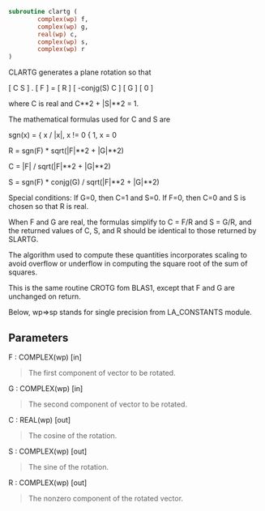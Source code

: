 ```fortran
subroutine clartg (
        complex(wp) f,
        complex(wp) g,
        real(wp) c,
        complex(wp) s,
        complex(wp) r
)
```

CLARTG generates a plane rotation so that

[  C         S  ] . [ F ]  =  [ R ]
[ -conjg(S)  C  ]   [ G ]     [ 0 ]

where C is real and C\*\*2 + |S|\*\*2 = 1.

The mathematical formulas used for C and S are

sgn(x) = {  x / |x|,   x != 0
{  1,         x  = 0

R = sgn(F) \* sqrt(|F|\*\*2 + |G|\*\*2)

C = |F| / sqrt(|F|\*\*2 + |G|\*\*2)

S = sgn(F) \* conjg(G) / sqrt(|F|\*\*2 + |G|\*\*2)

Special conditions:
If G=0, then C=1 and S=0.
If F=0, then C=0 and S is chosen so that R is real.

When F and G are real, the formulas simplify to C = F/R and
S = G/R, and the returned values of C, S, and R should be
identical to those returned by SLARTG.

The algorithm used to compute these quantities incorporates scaling
to avoid overflow or underflow in computing the square root of the
sum of squares.

This is the same routine CROTG fom BLAS1, except that
F and G are unchanged on return.

Below, wp=>sp stands for single precision from LA_CONSTANTS module.

## Parameters
F : COMPLEX(wp) [in]
> The first component of vector to be rotated.

G : COMPLEX(wp) [in]
> The second component of vector to be rotated.

C : REAL(wp) [out]
> The cosine of the rotation.

S : COMPLEX(wp) [out]
> The sine of the rotation.

R : COMPLEX(wp) [out]
> The nonzero component of the rotated vector.
